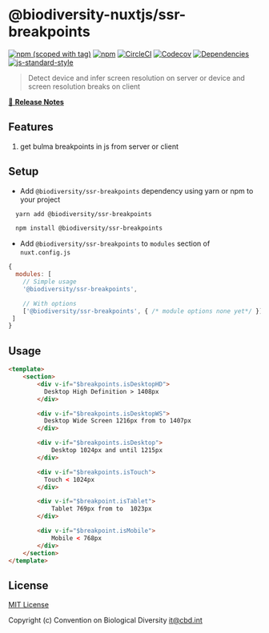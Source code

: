 # @biodiversity-nuxtjs/ssr-breakpoints
[![npm (scoped with tag)](https://img.shields.io/npm/v/@biodiversity/ssr-breakpoints/latest.svg?style=flat-square)](https://npmjs.com/package/@biodiversity/ssr-breakpoints)
[![npm](https://img.shields.io/npm/dt/@biodiversity/ssr-breakpoints.svg?style=flat-square)](https://npmjs.com/package/@biodiversity/ssr-breakpoints)
[![CircleCI](https://img.shields.io/circleci/project/github/https://github.com/scbd/biodiversity-nuxtjs.git.svg?style=flat-square)](https://circleci.com/gh/https://github.com/scbd/biodiversity-nuxtjs.git)
[![Codecov](https://img.shields.io/codecov/c/github/https://github.com/scbd/biodiversity-nuxtjs.git.svg?style=flat-square)](https://codecov.io/gh/https://github.com/scbd/biodiversity-nuxtjs.git)
[![Dependencies](https://david-dm.org/https://github.com/scbd/biodiversity-nuxtjs.git/status.svg?style=flat-square)](https://david-dm.org/https://github.com/scbd/biodiversity-nuxtjs?path=packages/ssr-breakpoints)
[![js-standard-style](https://img.shields.io/badge/code_style-standard-brightgreen.svg?style=flat-square)](http://standardjs.com)

> Detect device and infer screen resolution on server or device and screen resolution breaks on client

[📖 **Release Notes**](./CHANGELOG.md)

## Features

1. get bulma breakpoints in js from server or client


## Setup
- Add `@biodiversity/ssr-breakpoints` dependency using yarn or npm to your project
```bash
  yarn add @biodiversity/ssr-breakpoints
```
```bash
  npm install @biodiversity/ssr-breakpoints
```

- Add `@biodiversity/ssr-breakpoints` to `modules` section of `nuxt.config.js`

```js
{
  modules: [
    // Simple usage
    '@biodiversity/ssr-breakpoints',

    // With options
    ['@biodiversity/ssr-breakpoints', { /* module options none yet*/ }],
 ]
}
```

## Usage

```html
<template>
	<section>
        <div v-if="$breakpoints.isDesktopHD">
          Desktop High Definition > 1408px
        </div>

        <div v-if="$breakpoints.isDesktopWS">
          Desktop Wide Screen 1216px from to 1407px
        </div>

        <div v-if="$breakpoints.isDesktop">
        	Desktop 1024px and until 1215px
        </div>

        <div v-if="$breakpoints.isTouch">
          Touch < 1024px
        </div>

        <div v-if="$breakpoint.isTablet">
        	Tablet 769px from to  1023px
        </div>

        <div v-if="$breakpoint.isMobile">
        	Mobile < 768px
        </div>
	</section>
</template>
```

## License

[MIT License](./LICENSE)

Copyright (c) Convention on Biological Diversity <it@cbd.int>
